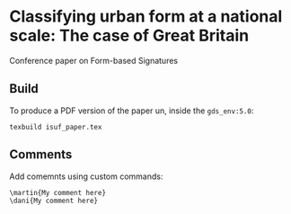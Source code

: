 # Classifying urban form at a national scale: The case of Great Britain

Conference paper on Form-based Signatures

## Build

To produce a PDF version of the paper un, inside the `gds_env:5.0`:

```
texbuild isuf_paper.tex
```

## Comments

Add comemnts using custom commands:

```
\martin{My comment here}
\dani{My comment here}
```
